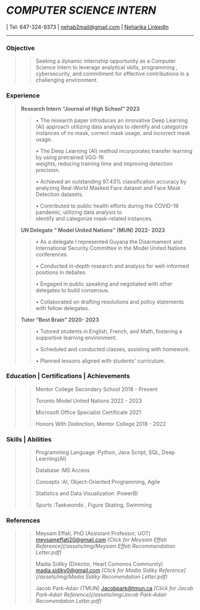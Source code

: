 # _COMPUTER SCIENCE INTERN_
| Tel: 647-324-9373 | nehab2mail@gmail.com | [Neharika LinkedIn](https://www.linkedin.com/in/neharika-boddakayala-99937b284/)
***
### Objective
>> Seeking a dynamic internship opportunity as a Computer Science Intern to leverage analytical skills,
programming , cybersecurity, and commitment for effective contributions in a challenging environment.

### Experience
  > **Research Intern  “Journal of High School”              2023**
   >> •	The research paper introduces an innovative Deep Learning (AI) approach utilizing data analysis 
        to identify and categorize instances of no mask, correct mask usage, and incorrect mask usage.
>   > 
  >>  •	The Deep Learning (AI) method incorporates transfer learning by using pretrained VGG-16    
        weights, reducing training time and improving detection precision.
>   > 
  >>  •	Achieved an outstanding 97.43% classification accuracy by analyzing Real-World Masked Face 
        dataset and Face Mask Detection datasets.
>   > 
  >>  •	Contributed to public health efforts during the COVID-19 pandemic, utilizing data analysis to   
        identify and categorize mask-related instances.  	
>   >
>   > 
> **UN Delegate   “ Model United Nations”  (MUN)              2022- 2023**
 >>  •	As a delegate I represented Guyana the Disarmament and International Security Committee in 
        the   Model United Nations conferences.
> >  
 >>  •	Conducted in-depth research and analysis for well-informed positions in debates.
> > 
 >>  •	Engaged in public speaking and negotiated with other delegates to build consensus.
> > 
 >>  •	Collaborated on drafting resolutions and policy statements with fellow delegates.
>   >
>   > 
> **Tutor   “Best Brain”                                  2020- 2023**
 >>  •	Tutored students in English, French, and Math, fostering a supportive learning environment.
> > 
 >>  •	Scheduled and conducted classes, assisting with homework.
> > 
 >>  •	Planned lessons aligned with students' curriculum.

### Education | Certifications | Achievements
 >>  Mentor College Secondary School                        2018 - Present
> > 
 >>  Toronto Model United Nations                       2022 - 2023
> > 
 >>  Microsoft Office Specialist Certificate                2021
> > 
 >>  Honors With Distinction, Mentor College               2018 - 2022    

### Skills | Abilities
 >>  Programming Language  :Python, Java Script, SQL, Deep Learning(AI)
> > 
 >>  Database  :MS Access
> > 
 >>  Concepts  :AI, Object-Oriented Programming, Agile
> > 
 >>  Statistics and Data Visualization  :PowerBI
> > 
 >>  Sports  :Taekwondo , Figure Skating, Swimming  
 
### References
 >>  Meysam Effati, PhD (Assistant Professor, UOT)  meysameffati20@gmail.com
 >> *[Click for Meysam Effati Reference](/assets/img/Meysam Effati Recommendation Letter.pdf)*
> >                    
>>  Madia Sidiky (Director, Heart Comonos Community) madia.sidiky0@gmail.com
>> *[Click for Madia Sidiky Reference](/assets/img/Madia Sidiky Recomendation Letter.pdf)*
> >                       
>>  Jacob Park-Adair  (TMUN)                         Jacobpark@tmun.ca
>> *[Click for Jacob Park-Adair Reference](/assets/img/Jacob Park-Adair Recomendation Letter.pdf)*

